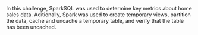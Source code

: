 In this challenge, SparkSQL was used to determine key metrics about home sales data. Aditionally, Spark was used to create temporary views, partition the data, cache and uncache a temporary table, and verify that the table has been uncached. 
